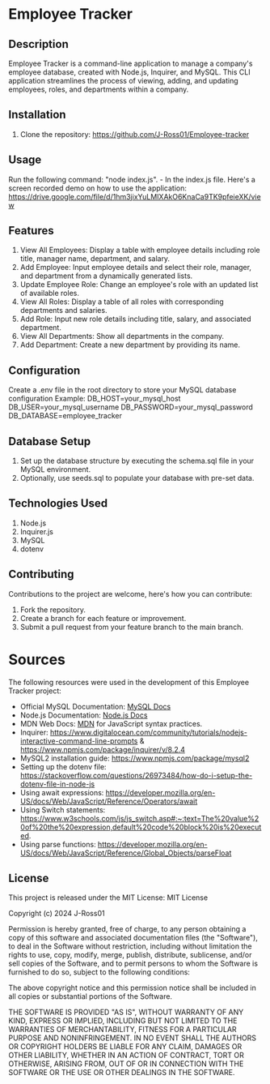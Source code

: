 # Employee Tracker

## Description

Employee Tracker is a command-line application to manage a company's employee database, created with Node.js, Inquirer, and MySQL. This CLI application streamlines the process of viewing, adding, and updating employees, roles, and departments within a company.

## Installation

1. Clone the repository: https://github.com/J-Ross01/Employee-tracker

## Usage 

Run the following command: "node index.js". - In the index.js file. 
Here's a screen recorded demo on how to use the application: https://drive.google.com/file/d/1hm3jixYuLMIXAkO6KnaCa9TK9pfeieXK/view

## Features

1. View All Employees: Display a table with employee details including role title, manager name, department, and salary.
2. Add Employee: Input employee details and select their role, manager, and department from a dynamically generated lists.
3. Update Employee Role: Change an employee's role with an updated list of available roles.
4. View All Roles: Display a table of all roles with corresponding departments and salaries.
5. Add Role: Input new role details including title, salary, and associated department.
6. View All Departments: Show all departments in the company.
7. Add Department: Create a new department by providing its name.

## Configuration 

Create a .env file in the root directory to store your MySQL database configuration Example: 
DB_HOST=your_mysql_host
DB_USER=your_mysql_username
DB_PASSWORD=your_mysql_password
DB_DATABASE=employee_tracker

## Database Setup

1. Set up the database structure by executing the schema.sql file in your MySQL environment.
2. Optionally, use seeds.sql to populate your database with pre-set data.

## Technologies Used

1. Node.js
2. Inquirer.js
3. MySQL
4. dotenv

## Contributing 

Contributions to the project are welcome, here's how you can contribute:

1. Fork the repository.
2. Create a branch for each feature or improvement.
3. Submit a pull request from your feature branch to the main branch.

# Sources

The following resources were used in the development of this Employee Tracker project:

- Official MySQL Documentation: [MySQL Docs](https://dev.mysql.com/doc/)
- Node.js Documentation: [Node.js Docs](https://nodejs.org/en/docs/)
- MDN Web Docs: [MDN](https://developer.mozilla.org/en-US/) for JavaScript syntax practices.
- Inquirer: https://www.digitalocean.com/community/tutorials/nodejs-interactive-command-line-prompts & https://www.npmjs.com/package/inquirer/v/8.2.4
- MySQL2 installation guide: https://www.npmjs.com/package/mysql2
- Setting up the dotenv file: https://stackoverflow.com/questions/26973484/how-do-i-setup-the-dotenv-file-in-node-js
- Using await expressions: https://developer.mozilla.org/en-US/docs/Web/JavaScript/Reference/Operators/await 
- Using Switch statements: https://www.w3schools.com/js/js_switch.asp#:~:text=The%20value%20of%20the%20expression,default%20code%20block%20is%20executed.
- Using parse functions: https://developer.mozilla.org/en-US/docs/Web/JavaScript/Reference/Global_Objects/parseFloat

## License 

This project is released under the MIT License: MIT License

Copyright (c) 2024 J-Ross01

Permission is hereby granted, free of charge, to any person obtaining a copy
of this software and associated documentation files (the "Software"), to deal
in the Software without restriction, including without limitation the rights
to use, copy, modify, merge, publish, distribute, sublicense, and/or sell
copies of the Software, and to permit persons to whom the Software is
furnished to do so, subject to the following conditions:

The above copyright notice and this permission notice shall be included in all
copies or substantial portions of the Software.

THE SOFTWARE IS PROVIDED "AS IS", WITHOUT WARRANTY OF ANY KIND, EXPRESS OR
IMPLIED, INCLUDING BUT NOT LIMITED TO THE WARRANTIES OF MERCHANTABILITY,
FITNESS FOR A PARTICULAR PURPOSE AND NONINFRINGEMENT. IN NO EVENT SHALL THE
AUTHORS OR COPYRIGHT HOLDERS BE LIABLE FOR ANY CLAIM, DAMAGES OR OTHER
LIABILITY, WHETHER IN AN ACTION OF CONTRACT, TORT OR OTHERWISE, ARISING FROM,
OUT OF OR IN CONNECTION WITH THE SOFTWARE OR THE USE OR OTHER DEALINGS IN THE
SOFTWARE.
